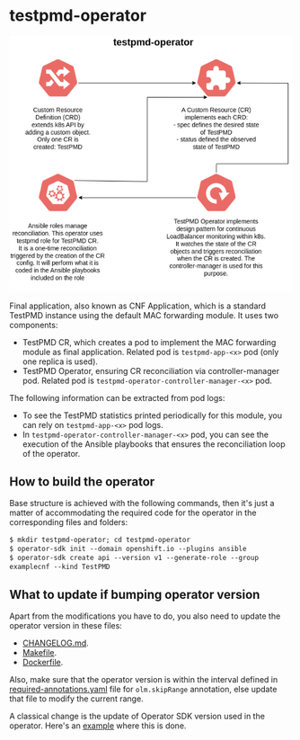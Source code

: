 # testpmd-operator

![Operator behavior](../documentation/testpmd-operator.png)

Final application, also known as CNF Application, which is a standard TestPMD instance using the default MAC forwarding module. It uses two components:

- TestPMD CR, which creates a pod to implement the MAC forwarding module as final application. Related pod is `testpmd-app-<x>` pod (only one replica is used).
- TestPMD Operator, ensuring CR reconciliation via controller-manager pod. Related pod is `testpmd-operator-controller-manager-<x>` pod.

The following information can be extracted from pod logs:

- To see the TestPMD statistics printed periodically for this module, you can rely on `testpmd-app-<x>` pod logs.
- In `testpmd-operator-controller-manager-<x>` pod, you can see the execution of the Ansible playbooks that ensures the reconciliation loop of the operator.

## How to build the operator

Base structure is achieved with the following commands, then it's just a matter of accommodating the required code for the operator in the corresponding files and folders:

```
$ mkdir testpmd-operator; cd testpmd-operator
$ operator-sdk init --domain openshift.io --plugins ansible
$ operator-sdk create api --version v1 --generate-role --group examplecnf --kind TestPMD
```

## What to update if bumping operator version

Apart from the modifications you have to do, you also need to update the operator version in these files:

- [CHANGELOG.md](CHANGELOG.md).
- [Makefile](Makefile).
- [Dockerfile](Dockerfile).

Also, make sure that the operator version is within the interval defined in [required-annotations.yaml](../utils/required-annotations.yaml) file for `olm.skipRange` annotation, else update that file to modify the current range.

A classical change is the update of Operator SDK version used in the operator. Here's an [example](https://github.com/openshift-kni/example-cnf/pull/108) where this is done.

